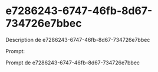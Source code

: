 # e7286243-6747-46fb-8d67-734726e7bbec

Description de e7286243-6747-46fb-8d67-734726e7bbec

Prompt:

Prompt de e7286243-6747-46fb-8d67-734726e7bbec